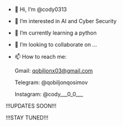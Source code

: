 - 👋 Hi, I’m @cody0313
- 👀 I’m interested in AI and Cyber Security
- 🌱 I’m currently learning a python
- 💞️ I’m looking to collaborate on ...
- 📫 How to reach me:

    Gmail: qobiljonx03@gmail.com
  
    Telegram: @qobiljonqosimov
  
    Instagram: @cody___0_0___

<!---
cody0313/cody0313 is a ✨ special ✨ repository because its `README.md` (this file) appears on your GitHub profile.
You can click the Preview link to take a look at your changes.
--->

!!!UPDATES SOON!!!

!!!STAY TUNED!!!
